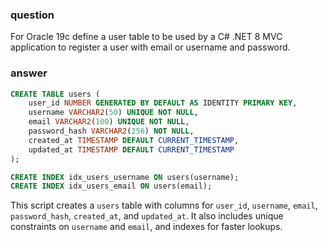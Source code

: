 ### question
For Oracle 19c define a user table to be used by a C# .NET 8 MVC application to register a user with email or username and password.

### answer
```sql
CREATE TABLE users (
    user_id NUMBER GENERATED BY DEFAULT AS IDENTITY PRIMARY KEY,
    username VARCHAR2(50) UNIQUE NOT NULL,
    email VARCHAR2(100) UNIQUE NOT NULL,
    password_hash VARCHAR2(256) NOT NULL,
    created_at TIMESTAMP DEFAULT CURRENT_TIMESTAMP,
    updated_at TIMESTAMP DEFAULT CURRENT_TIMESTAMP
);

CREATE INDEX idx_users_username ON users(username);
CREATE INDEX idx_users_email ON users(email);
```

This script creates a `users` table with columns for `user_id`, `username`, `email`, `password_hash`, `created_at`, and `updated_at`. It also includes unique constraints on `username` and `email`, and indexes for faster lookups.